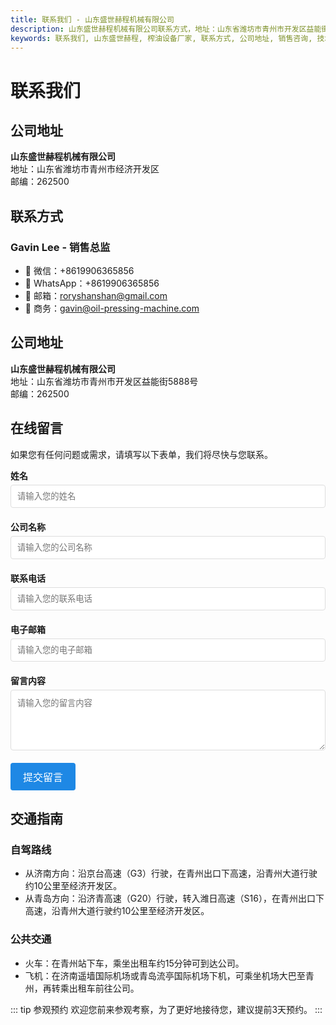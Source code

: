 ```yaml
---
title: 联系我们 - 山东盛世赫程机械有限公司
description: 山东盛世赫程机械有限公司联系方式，地址：山东省潍坊市青州市开发区益能街5888号，销售总监Gavin Lee，微信/WhatsApp：+8619906365856，邮箱：gavin@oil-pressing-machine.com。
keywords: 联系我们, 山东盛世赫程, 榨油设备厂家, 联系方式, 公司地址, 销售咨询, 技术支持, 设备采购, 榨油机价格, 设备订购, 售后服务, 设备维修, 技术咨询
---
```


# 联系我们

## 公司地址

**山东盛世赫程机械有限公司**  
地址：山东省潍坊市青州市经济开发区  
邮编：262500

## 联系方式

### Gavin Lee - 销售总监
- 📱 微信：+8619906365856
- 📱 WhatsApp：+8619906365856
- 📧 邮箱：roryshanshan@gmail.com
- 📧 商务：gavin@oil-pressing-machine.com

## 公司地址

**山东盛世赫程机械有限公司**  
地址：山东省潍坊市青州市开发区益能街5888号  
邮编：262500

## 在线留言

如果您有任何问题或需求，请填写以下表单，我们将尽快与您联系。

<div class="contact-form">
  <form action="https://formspree.io/f/xblaoewy" method="POST">
    <div class="form-group">
      <label for="name">姓名</label>
      <input type="text" id="name" name="name" placeholder="请输入您的姓名" required />
    </div>
    <div class="form-group">
      <label for="company">公司名称</label>
      <input type="text" id="company" name="company" placeholder="请输入您的公司名称" />
    </div>
    <div class="form-group">
      <label for="phone">联系电话</label>
      <input type="tel" id="phone" name="phone" placeholder="请输入您的联系电话" required />
    </div>
    <div class="form-group">
      <label for="email">电子邮箱</label>
      <input type="email" id="email" name="email" placeholder="请输入您的电子邮箱" required />
    </div>
    <div class="form-group">
      <label for="message">留言内容</label>
      <textarea id="message" name="message" rows="5" placeholder="请输入您的留言内容" required></textarea>
    </div>
    <input type="hidden" name="_subject" value="联系我们页面留言" />
    <input type="hidden" name="_next" value="/zh/contact/" />
    <div class="form-group">
      <button type="submit">提交留言</button>
    </div>
  </form>
</div>

<style>
.contact-form {
  max-width: 600px;
  margin: 0 auto;
}
.form-group {
  margin-bottom: 20px;
}
label {
  display: block;
  margin-bottom: 5px;
  font-weight: bold;
}
input, textarea {
  width: 100%;
  padding: 10px;
  border: 1px solid #ddd;
  border-radius: 4px;
}
button {
  background-color: #1e88e5;
  color: white;
  padding: 10px 20px;
  border: none;
  border-radius: 4px;
  cursor: pointer;
  font-size: 16px;
}
button:hover {
  background-color: #1565c0;
}
</style>

## 交通指南

### 自驾路线
- 从济南方向：沿京台高速（G3）行驶，在青州出口下高速，沿青州大道行驶约10公里至经济开发区。
- 从青岛方向：沿济青高速（G20）行驶，转入潍日高速（S16），在青州出口下高速，沿青州大道行驶约10公里至经济开发区。

### 公共交通
- 火车：在青州站下车，乘坐出租车约15分钟可到达公司。
- 飞机：在济南遥墙国际机场或青岛流亭国际机场下机，可乘坐机场大巴至青州，再转乘出租车前往公司。

::: tip 参观预约
欢迎您前来参观考察，为了更好地接待您，建议提前3天预约。
:::